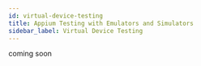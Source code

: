 ```yaml
---
id: virtual-device-testing
title: Appium Testing with Emulators and Simulators
sidebar_label: Virtual Device Testing
---
```


coming soon
